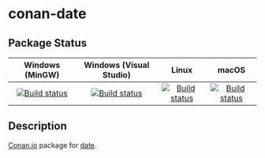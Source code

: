 # conan-date

## Package Status

| Windows (MinGW) | Windows (Visual Studio) | Linux | macOS |
|:---------------:|:-----------------------:|:-----:|:-----:|
|[![Build status](https://ci.appveyor.com/api/projects/status/1e3gk452j0rqivwg/branch/testing%2F2.4.1?svg=true)](https://ci.appveyor.com/project/SpaceIm/conan-date)|[![Build status](https://github.com/SpaceIm/conan-date/workflows/.github/workflows/windows.yml/badge.svg?branch=testing%2F2.4.1)](https://github.com/SpaceIm/conan-date/actions/workflows/windows.yml?query=branch%3Atesting%2F2.4.1)|[![Build status](https://github.com/SpaceIm/conan-date/workflows/.github/workflows/linux.yml/badge.svg?branch=testing%2F2.4.1)](https://github.com/SpaceIm/conan-date/actions/workflows/linux.yml?query=branch%3Atesting%2F2.4.1)|[![Build status](https://github.com/SpaceIm/conan-date/workflows/.github/workflows/macos.yml/badge.svg?branch=testing%2F2.4.1)](https://github.com/SpaceIm/conan-date/actions/workflows/macos.yml?query=branch%3Atesting%2F2.4.1)|

## Description

[Conan.io](https://conan.io) package for [date](https://github.com/HowardHinnant/date).
